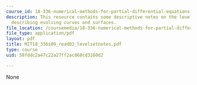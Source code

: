 ```yaml
---
course_id: 18-336-numerical-methods-for-partial-differential-equations-spring-2009
description: This resource contains some descriptive notes on the level set method
  describing evolving curves and surfaces.
file_location: /coursemedia/18-336-numerical-methods-for-partial-differential-equations-spring-2009/58fddc2a47c22a27ff2ac868cd3160d2_MIT18_336s09_read03_levelsetnotes.pdf
file_type: application/pdf
layout: pdf
title: MIT18_336s09_read03_levelsetnotes.pdf
type: course
uid: 58fddc2a47c22a27ff2ac868cd3160d2

---
```

None